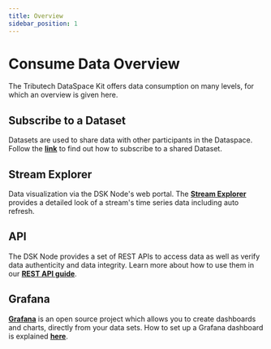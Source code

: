 ```yaml
---
title: Overview
sidebar_position: 1
---
```


# Consume Data Overview

The Tributech DataSpace Kit offers data consumption on many levels, for which an overview is given here.

## Subscribe to a Dataset

Datasets are used to share data with other participants in the Dataspace. Follow the [**link**](shared_data.md) to find out how to subscribe to a shared Dataset.

## Stream Explorer

Data visualization via the DSK Node's web portal. The [**Stream Explorer**](streamexplorer.md) provides a detailed look of a stream's time series data including auto refresh.

## API

The DSK Node provides a set of REST APIs to access data as well as verify data authenticity and data integrity. Learn more about how to use them in our [**REST API guide**](./api.md).

## Grafana

[**Grafana**](https://grafana.com/grafana/) is an open source project which allows you to create dashboards and charts, directly from your data sets. How to set up a Grafana dashboard is explained [**here**](grafana.md).
